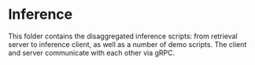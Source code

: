 # Inference

This folder contains the disaggregated inference scripts: from retrieval server to inference client, as well as a number of demo scripts. The client and server communicate with each other via gRPC.